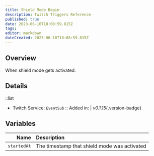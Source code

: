```yaml
---
title: Shield Mode Begin
description: Twitch Triggers Reference
published: true
date: 2023-06-10T18:08:59.815Z
tags: 
editor: markdown
dateCreated: 2023-06-10T18:08:59.815Z
---
```


## Overview
When shield mode gets activated.

## Details
::list
- Twitch Service: `EventSub`
::
Added in: | *v0.1.15*{.version-badge}

## Variables
Name | Description
----:|:------------
`startedAt` | The timestamp that shield mode was activated